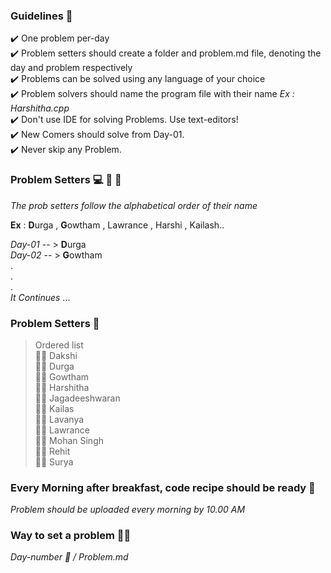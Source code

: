 ### Guidelines 🎌  <br>
:heavy_check_mark: One problem per-day <br>
:heavy_check_mark: Problem setters should create a folder and problem.md file, denoting the day and problem respectively <br>
:heavy_check_mark: Problems can be solved using any language of your choice <br>
:heavy_check_mark: Problem solvers should name the program file with their name  *Ex : Harshitha.cpp* <br>
:heavy_check_mark: Don't use IDE for solving Problems. Use text-editors! <br>
:heavy_check_mark: New Comers should solve from Day-01.<br>
:heavy_check_mark: Never skip any Problem.

### Problem Setters  💻  👩 👨 

 *The prob setters follow the alphabetical order of their name* <br> 

**Ex** : **D**urga , **G**owtham , Lawrance , Harshi , Kailash.. <br> 

*Day-01* -- > **D**urga <br> 
*Day-02* -- > **G**owtham <br> 
. <br>
. <br>
. <br>
*It Continues* ... <br> 

### Problem Setters   👋 
> Ordered list <br>
:man_student: Dakshi <br>
:woman_student: Durga <br>
:man_student:  Gowtham <br>
:woman_student: Harshitha <br>
:man_student: Jagadeeshwaran <br>
:man_student: Kailas <br>
:woman_student: Lavanya <br>
:man_student:  Lawrance <br>
:man_student: Mohan Singh <br>
:man_student: Rehit <br>
:man_student: Surya <br>


### Every Morning after breakfast, code recipe should be ready 🍔 <br> 

*Problem should be uploaded every morning by 10.00 AM*

### Way to set a problem  🥜🥜

 *Day-number 📆 / Problem.md* 
